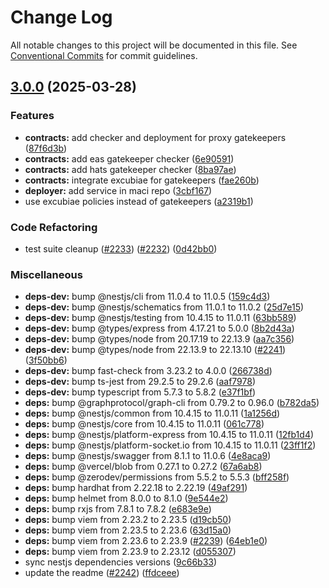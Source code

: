 # Change Log

All notable changes to this project will be documented in this file.
See [Conventional Commits](https://conventionalcommits.org) for commit guidelines.

## [3.0.0](https://github.com/privacy-scaling-explorations/maci/compare/v2.5.0...v3.0.0) (2025-03-28)

### Features

- **contracts:** add checker and deployment for proxy gatekeepers ([87f6d3b](https://github.com/privacy-scaling-explorations/maci/commit/87f6d3b7f32bf8dddcbf99b855dbe4b7b6c2a58e))
- **contracts:** add eas gatekeeper checker ([6e90591](https://github.com/privacy-scaling-explorations/maci/commit/6e90591923f8104c06558a8c8a4a5f26d16e63c1))
- **contracts:** add hats gatekeeper checker ([8ba97ae](https://github.com/privacy-scaling-explorations/maci/commit/8ba97ae09de1cc738df04a7b868d97c74027de3c))
- **contracts:** integrate excubiae for gatekeepers ([fae260b](https://github.com/privacy-scaling-explorations/maci/commit/fae260bbdd4d6b7a8749f61c0310526448a6c030))
- **deployer:** add service in maci repo ([3cbf167](https://github.com/privacy-scaling-explorations/maci/commit/3cbf167c31714d98a56ed4806225323c86b69240))
- use excubiae policies instead of gatekeepers ([a2319b1](https://github.com/privacy-scaling-explorations/maci/commit/a2319b19e473e683a301bd79b3ab2b06e83f9452))

### Code Refactoring

- test suite cleanup ([#2233](https://github.com/privacy-scaling-explorations/maci/issues/2233)) ([#2232](https://github.com/privacy-scaling-explorations/maci/issues/2232)) ([0d42bb0](https://github.com/privacy-scaling-explorations/maci/commit/0d42bb09da9025d0481c45def982d155fda79b76))

### Miscellaneous

- **deps-dev:** bump @nestjs/cli from 11.0.4 to 11.0.5 ([159c4d3](https://github.com/privacy-scaling-explorations/maci/commit/159c4d3fa06228710317cc416a3dd8d10cce2f42))
- **deps-dev:** bump @nestjs/schematics from 11.0.1 to 11.0.2 ([25d7e15](https://github.com/privacy-scaling-explorations/maci/commit/25d7e15b635b2df67c4db6985fffc483e20f80ef))
- **deps-dev:** bump @nestjs/testing from 10.4.15 to 11.0.11 ([63bb589](https://github.com/privacy-scaling-explorations/maci/commit/63bb5898a9f66c07c32874b532fa9cbdb4ca29de))
- **deps-dev:** bump @types/express from 4.17.21 to 5.0.0 ([8b2d43a](https://github.com/privacy-scaling-explorations/maci/commit/8b2d43a30e6aa118367aee2f6d32113a38639f50))
- **deps-dev:** bump @types/node from 20.17.19 to 22.13.9 ([aa7c356](https://github.com/privacy-scaling-explorations/maci/commit/aa7c356469592547f3d60c05077268267d7ea186))
- **deps-dev:** bump @types/node from 22.13.9 to 22.13.10 ([#2241](https://github.com/privacy-scaling-explorations/maci/issues/2241)) ([3f50bb6](https://github.com/privacy-scaling-explorations/maci/commit/3f50bb65db4cd83b5ebe9d4fb1b7a6d650bb1c51))
- **deps-dev:** bump fast-check from 3.23.2 to 4.0.0 ([266738d](https://github.com/privacy-scaling-explorations/maci/commit/266738ddf289c22f7e16ceba5a2fb09b836d7323))
- **deps-dev:** bump ts-jest from 29.2.5 to 29.2.6 ([aaf7978](https://github.com/privacy-scaling-explorations/maci/commit/aaf797861177b92cb1395048e32898367cd65bd5))
- **deps-dev:** bump typescript from 5.7.3 to 5.8.2 ([e37f1bf](https://github.com/privacy-scaling-explorations/maci/commit/e37f1bffd8193de316e748d0406cfb606455cb46))
- **deps:** bump @graphprotocol/graph-cli from 0.79.2 to 0.96.0 ([b782da5](https://github.com/privacy-scaling-explorations/maci/commit/b782da5f9171d65f3bd5b4579fdec0895cce0254))
- **deps:** bump @nestjs/common from 10.4.15 to 11.0.11 ([1a1256d](https://github.com/privacy-scaling-explorations/maci/commit/1a1256de14fb14ae527eb17ad428cdaa9b11cfee))
- **deps:** bump @nestjs/core from 10.4.15 to 11.0.11 ([061c778](https://github.com/privacy-scaling-explorations/maci/commit/061c77839f88712f816dfe467e848b52f1d0c566))
- **deps:** bump @nestjs/platform-express from 10.4.15 to 11.0.11 ([12fb1d4](https://github.com/privacy-scaling-explorations/maci/commit/12fb1d425ba5f141c2d8bbf4d14d11a9d6add000))
- **deps:** bump @nestjs/platform-socket.io from 10.4.15 to 11.0.11 ([23ff1f2](https://github.com/privacy-scaling-explorations/maci/commit/23ff1f23374090d83a221d964149b274dd021e2d))
- **deps:** bump @nestjs/swagger from 8.1.1 to 11.0.6 ([4e8aca9](https://github.com/privacy-scaling-explorations/maci/commit/4e8aca9fe1b19f299119d070d0de27090652d58e))
- **deps:** bump @vercel/blob from 0.27.1 to 0.27.2 ([67a6ab8](https://github.com/privacy-scaling-explorations/maci/commit/67a6ab822cac004cf43f04adf29dbd434f070ec1))
- **deps:** bump @zerodev/permissions from 5.5.2 to 5.5.3 ([bff258f](https://github.com/privacy-scaling-explorations/maci/commit/bff258faef093766511e7602bbf2e72d2cd12b15))
- **deps:** bump hardhat from 2.22.18 to 2.22.19 ([49af291](https://github.com/privacy-scaling-explorations/maci/commit/49af2919e353d322808c12ca0d5a77575c73e044))
- **deps:** bump helmet from 8.0.0 to 8.1.0 ([9e544e2](https://github.com/privacy-scaling-explorations/maci/commit/9e544e2eec454fd0423d517ef8358e7edd9ae3fd))
- **deps:** bump rxjs from 7.8.1 to 7.8.2 ([e683e9e](https://github.com/privacy-scaling-explorations/maci/commit/e683e9ef81afe88c215c1767f4f34f7364a558b0))
- **deps:** bump viem from 2.23.2 to 2.23.5 ([d19cb50](https://github.com/privacy-scaling-explorations/maci/commit/d19cb50dadf9de791852c67ecbf15ae8d28f0634))
- **deps:** bump viem from 2.23.5 to 2.23.6 ([63d15a0](https://github.com/privacy-scaling-explorations/maci/commit/63d15a0ee2d97c99513cf0b782434f85e29028c9))
- **deps:** bump viem from 2.23.6 to 2.23.9 ([#2239](https://github.com/privacy-scaling-explorations/maci/issues/2239)) ([64eb1e0](https://github.com/privacy-scaling-explorations/maci/commit/64eb1e07112e52fd7caf486a70ccebe6222614c7))
- **deps:** bump viem from 2.23.9 to 2.23.12 ([d055307](https://github.com/privacy-scaling-explorations/maci/commit/d0553074c92a7d8703ccb14ce7a54e509f412578))
- sync nestjs dependencies versions ([9c66b33](https://github.com/privacy-scaling-explorations/maci/commit/9c66b330664598cf9c0377d2078a946e34ad0004))
- update the readme ([#2242](https://github.com/privacy-scaling-explorations/maci/issues/2242)) ([ffdceee](https://github.com/privacy-scaling-explorations/maci/commit/ffdceee3074446f81deae5ef4e3df67f98aaada7))
